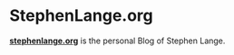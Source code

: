 # StephenLange.org

**[stephenlange.org](http://stephenlange.org)** is the personal Blog of Stephen Lange.


